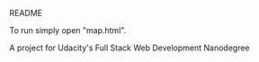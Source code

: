 README

To run simply open "map.html".

A project for Udacity's Full Stack Web Development Nanodegree
